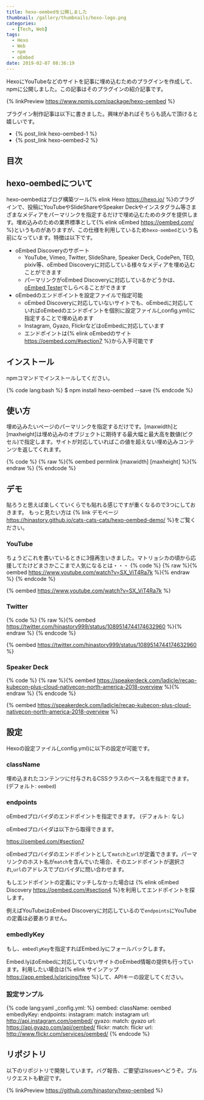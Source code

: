 ```yaml
---
title: hexo-oembedを公開しました
thumbnail: /gallery/thumbnails/hexo-logo.png
categories:
  - [Tech, Web]
tags:
  - Hexo
  - Web
  - npm
  - oEmbed
date: 2019-02-07 08:36:19
---
```

HexoにYouTubeなどのサイトを記事に埋め込むためのプラグインを作成して、npmに公開しました。この記事はそのプラグインの紹介記事です。

{% linkPreview https://www.npmjs.com/package/hexo-oembed %}

プラグイン制作記事は以下に書きました。興味があればそちらも読んで頂けると嬉しいです。

- {% post_link hexo-oembed-1 %}
- {% post_link hexo-oembed-2 %}

<!-- more -->

## 目次
<!-- toc -->

## hexo-oembedについて

hexo-oembedはブログ構築ツール{% elink Hexo https://hexo.io/ %}のプラグインで、投稿にYouTubeやSlideShareやSpeaker Deckやインスタグラム等さまざまなメディアをパーマリンクを指定するだけで埋め込むためのタグを提供します。埋め込みのための業界標準として{% elink oEmbed https://oembed.com/ %}というものがありますが、この仕様を利用しているため`hexo-oembed`という名前になっています。特徴は以下です。

- oEmbed Discoveryのサポート
  - YouTube, Vimeo, Twitter, SlideShare, Speaker Deck, CodePen, TED, pixiv等、oEmbed Discoveryに対応している様々なメディアを埋め込むことができます
  - パーマリンクがoEmbed Discoveryに対応しているかどうかは、[oEmbed Tester](http://oembed.frdnspnzr.de/)でしらべることができます
- oEmbedのエンドポイントを設定ファイルで指定可能
  - oEmbed Discoveryに対応していないサイトでも、oEmbedに対応していればoEmbedのエンドポイントを個別に設定ファイル(_config.yml)に指定することで埋め込めます
  - Instagram, Gyazo, FlickrなどはoEmbedに対応しています
  - エンドポイントは{% elink oEmbedのサイト https://oembed.com/#section7  %}から入手可能です

## インストール

npmコマンドでインストールしてください。

{% code lang:bash %}
$ npm install hexo-oembed --save
{% endcode %}

## 使い方

埋め込みたいページのパーマリンクを指定するだけです。[maxwidth]と[maxheight]は埋め込みのオブジェクトに期待する最大幅と最大高を数値(ピクセル)で指定します。サイトが対応していればこの値を超えない埋め込みコンテンツを返してくれます。

{% code %}
{% raw %}{% oembed permlink [maxwidth] [maxheight] %}{% endraw %}
{% endcode %}

## デモ
貼ろうと思えば楽しくていくらでも貼れる感じですが重くなるので3つにしておきます。
もっと見たい方は {% link デモページ https://hinastory.github.io/cats-cats-cats/hexo-oembed-demo/ %}をご覧ください。

### YouTube
ちょうどこれを書いているときに3億再生いきました。マトリョシカの頃から応援してたけどまさかここまで人気になるとは・・・
{% code %}
{% raw %}{% oembed https://www.youtube.com/watch?v=SX_ViT4Ra7k %}{% endraw %}
{% endcode %}

{% oembed https://www.youtube.com/watch?v=SX_ViT4Ra7k %}

### Twitter
{% code %}
{% raw %}{% oembed https://twitter.com/hinastory999/status/1089514744174632960 %}{% endraw %}
{% endcode %}

{% oembed https://twitter.com/hinastory999/status/1089514744174632960 %}

### Speaker Deck

{% code %}
{% raw %}{% oembed https://speakerdeck.com/ladicle/recap-kubecon-plus-cloud-nativecon-north-america-2018-overview %}{% endraw %}
{% endcode %}

{% oembed https://speakerdeck.com/ladicle/recap-kubecon-plus-cloud-nativecon-north-america-2018-overview %}

## 設定

Hexoの設定ファイル(_config.yml)に以下の設定が可能です。

### className

埋め込まれたコンテンツに付与されるCSSクラスのベース名を指定できます。
(デフォルト: `oembed`)

### endpoints

oEmbedプロバイダのエンドポイントを指定できます。
(デフォルト: なし)

oEmbedプロバイダは以下から取得できます。

https://oembed.com/#section7

oEmbedプロバイダのエンドポイントとして`match`と`url`が定義できます。パーマリンクのホスト名が`match`を含んでいた場合、そのエンドポイントが選択され,`url`のアドレスでプロバイダに問い合わせます。

もしエンドポイントの定義にマッチしなかった場合は {% elink oEmbed Discovery https://oembed.com/#section4 %}を利用してエンドポイントを探します。

例えばYouTubeはoEmbed Discoveryに対応しているので`endpoints`にYouTubeの定義は必要ありません。

### embedlyKey

もし、`embedlyKey`を指定すればEmbed.lyにフォールバックします。

Embed.lyはoEmbedに対応していないサイトのoEmbed情報の提供も行っています。利用したい場合は{% elink サインアップ https://app.embed.ly/pricing/free  %}して、APIキーの設定してください。

### 設定サンプル

{% code lang:yaml _config.yml: %}
oembed:
  className: oembed
  embedlyKey:
  endpoints:
    instagram:
      match: instagram
      url: http://api.instagram.com/oembed/
    gyazo:
      match: gyazo
      url: https://api.gyazo.com/api/oembed/
    flickr:
      match: flickr
      url: http://www.flickr.com/services/oembed/
{% endcode %}

## リポジトリ

以下のリポジトリで開発しています。バグ報告、ご要望はIssuesへどうぞ。プルリクエストも歓迎です。

{% linkPreview https://github.com/hinastory/hexo-oembed %}
